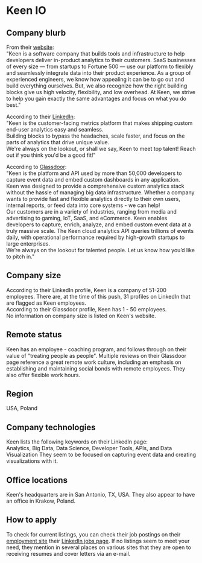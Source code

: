 # Keen IO

## Company blurb

From their [website](https://keen.io/):  
"Keen is a software company that builds tools and infrastructure to help developers deliver in-product analytics to their customers. SaaS businesses of every size — from startups to Fortune 500 — use our platform to flexibly and seamlessly integrate data into their product experience. As a group of experienced engineers, we know how appealing it can be to go out and build everything ourselves. But, we also recognize how the right building blocks give us high velocity, flexibility, and low overhead. At Keen, we strive to help you gain exactly the same advantages and focus on what you do best."  

According to their [LinkedIn](https://www.linkedin.com/company/keen-io/):  
"Keen is the customer-facing metrics platform that makes shipping custom end-user analytics easy and seamless.  
Building blocks to bypass the headaches, scale faster, and focus on the parts of analytics that drive unique value.  
We're always on the lookout, or shall we say, Keen to meet top talent! Reach out if you think you'd be a good fit!"  

According to [Glassdoor](https://www.glassdoor.com/Overview/Working-at-Keen-EI_IE1076801.11,15.htm):  
"Keen is the platform and API used by more than 50,000 developers to capture event data and embed custom dashboards in any application.  
Keen was designed to provide a comprehensive custom analytics stack without the hassle of managing big data infrastructure. Whether a company wants to provide fast and flexible analytics directly to their own users, internal reports, or feed data into core systems - we can help!  
Our customers are in a variety of industries, ranging from media and advertising to gaming, IoT, SaaS, and eCommerce. Keen enables developers to capture, enrich, analyze, and embed custom event data at a truly massive scale. The Keen cloud analytics API queries trillions of events daily, with operational performance required by high-growth startups to large enterprises.  
We’re always on the lookout for talented people. Let us know how you’d like to pitch in."

## Company size

According to their LinkedIn profile, Keen is a company of 51-200 employees. There are, at the time of this push, 31 profiles on LinkedIn that are flagged as Keen employees.  
According to their Glassdoor profile, Keen has 1 - 50 employees.  
No information on company size is listed on Keen's website.

## Remote status

Keen has an employee - coaching program, and follows through on their value of "treating people as people". Multiple reviews on their Glassdoor page reference a great remote work culture, including an emphasis on establishing and maintaining social bonds with remote employees. They also offer flexible work hours.

## Region

USA, Poland

## Company technologies

Keen lists the following keywords on their LinkedIn page:  
Analytics, Big Data, Data Science, Developer Tools, APIs, and Data Visualization 
They seem to be focused on capturing event data and creating visualizations with it.

## Office locations

Keen's headquarters are in San Antonio, TX, USA. They also appear to have an office in Krakow, Poland.

## How to apply

To check for current listings, you can check their job postings on their [employment site](https://apply.workable.com/keen/) their [LinkedIn jobs page](https://www.linkedin.com/company/keen-io/jobs/). If no listings seem to meet your need, they mention in several places on various sites that they are open to receiving resumes and cover letters via an e-mail. 
